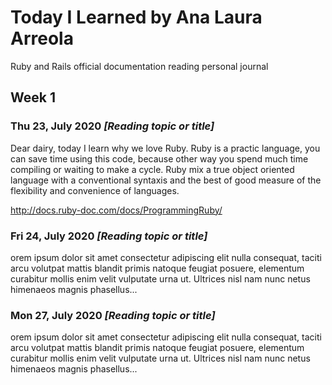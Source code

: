 # Today I Learned by Ana Laura Arreola

Ruby and Rails official documentation reading personal journal

## Week 1

### Thu 23, July 2020 *[Reading topic or title]*
Dear dairy, today I learn why we love Ruby. 
Ruby is a practic language, you can save time using this code, because other way you spend much time compiling or waiting to make a cycle. Ruby mix a true object oriented language with a conventional syntaxis and the best of good measure of the flexibility and convenience of languages.

http://docs.ruby-doc.com/docs/ProgrammingRuby/

### Fri 24, July 2020 *[Reading topic or title]*
orem ipsum dolor sit amet consectetur adipiscing elit nulla consequat, taciti arcu volutpat mattis blandit primis natoque feugiat posuere, elementum curabitur mollis enim velit vulputate urna ut. Ultrices nisl nam nunc netus himenaeos magnis phasellus...

### Mon 27, July 2020 *[Reading topic or title]*
orem ipsum dolor sit amet consectetur adipiscing elit nulla consequat, taciti arcu volutpat mattis blandit primis natoque feugiat posuere, elementum curabitur mollis enim velit vulputate urna ut. Ultrices nisl nam nunc netus himenaeos magnis phasellus...
